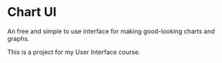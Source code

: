 # Chart UI

An free and simple to use interface for making good-looking charts and graphs.

This is a project for my User Interface course.
